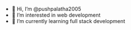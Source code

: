 - 👋 Hi, I’m @pushpalatha2005
- 👀 I’m interested in web development
- 🌱 I’m currently learning full stack development
  

<!---
pushpalatha2005/pushpalatha2005 is a ✨ special ✨ repository because its `README.md` (this file) appears on your GitHub profile.
You can click the Preview link to take a look at your changes.
--->
